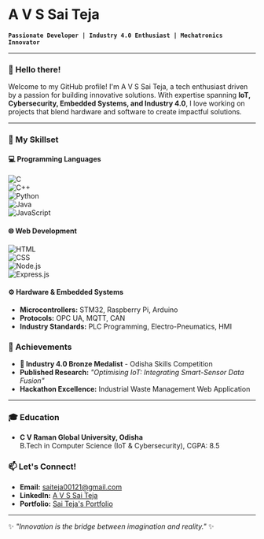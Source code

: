 #  A V S Sai Teja 
**`Passionate Developer | Industry 4.0 Enthusiast | Mechatronics Innovator`**

---

### 👋 Hello there!  
Welcome to my GitHub profile! I'm A V S Sai Teja, a tech enthusiast driven by a passion for building innovative solutions. With expertise spanning **IoT, Cybersecurity, Embedded Systems, and Industry 4.0**, I love working on projects that blend hardware and software to create impactful solutions.

---

### 🔧 My Skillset

#### **💻 Programming Languages**  
![C](https://img.shields.io/badge/-C-blue?style=for-the-badge&logo=c)  
![C++](https://img.shields.io/badge/-C++-00599C?style=for-the-badge&logo=c%2B%2B&logoColor=white)  
![Python](https://img.shields.io/badge/-Python-3776AB?style=for-the-badge&logo=python&logoColor=white)  
![Java](https://img.shields.io/badge/-Java-orange?style=for-the-badge&logo=java&logoColor=white)  
![JavaScript](https://img.shields.io/badge/-JavaScript-F7DF1E?style=for-the-badge&logo=javascript&logoColor=black)  

#### **🌐 Web Development**  
![HTML](https://img.shields.io/badge/-HTML5-E34F26?style=for-the-badge&logo=html5&logoColor=white)  
![CSS](https://img.shields.io/badge/-CSS3-1572B6?style=for-the-badge&logo=css3&logoColor=white)  
![Node.js](https://img.shields.io/badge/-Node.js-339933?style=for-the-badge&logo=node.js&logoColor=white)  
![Express.js](https://img.shields.io/badge/-Express.js-000000?style=for-the-badge&logo=express&logoColor=white)  

#### **⚙️ Hardware & Embedded Systems**  
- **Microcontrollers:** STM32, Raspberry Pi, Arduino  
- **Protocols:** OPC UA, MQTT, CAN  
- **Industry Standards:** PLC Programming, Electro-Pneumatics, HMI  



### 🌟 Achievements
- **🏅 Industry 4.0 Bronze Medalist** - Odisha Skills Competition  
- **Published Research:** *"Optimising IoT: Integrating Smart-Sensor Data Fusion"*  
- **Hackathon Excellence:** Industrial Waste Management Web Application  

---

### 🎓 Education  
- **C V Raman Global University, Odisha**  
   B.Tech in Computer Science (IoT & Cybersecurity), CGPA: 8.5  


### 📫 Let's Connect!
- **Email:** [saiteja00121@gmail.com](mailto:saiteja00121@gmail.com)  
- **LinkedIn:** [A V S Sai Teja](https://www.linkedin.com/in/yourlinkedin)  
- **Portfolio:** [Sai Teja's Portfolio](https://yourportfolio.com)  

---

✨ *"Innovation is the bridge between imagination and reality."* ✨

